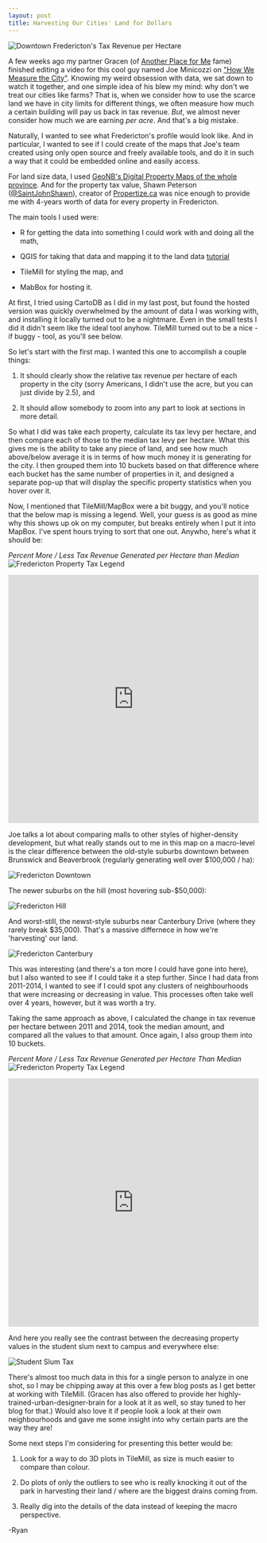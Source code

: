 ```yaml
---
layout: post
title: Harvesting Our Cities' Land for Dollars
---
```


![Downtown Fredericton's Tax Revenue per Hectare](http://i.imgur.com/KMVBQXZ.png)

A few weeks ago my partner Gracen (of [Another Place for Me](http://anotherplaceforme.com) fame) finished editing a video for this cool guy named Joe Minicozzi on ["How We Measure the City"](https://www.youtube.com/watch?v=yhvKIaLjOJ8). Knowing my weird obsession with data, we sat down to watch it together, and one simple idea of his blew my mind: why don't we treat our cities like farms? That is, when we consider how to use the scarce land we have in city limits for different things, we often measure how much a certain building will pay us back in tax revenue. _But_, we almost never consider how much we are earning _per acre_. And that's a big mistake.

Naturally, I wanted to see what Fredericton's profile would look like. And in particular, I wanted to see if I could create of the maps that Joe's team created using only open source and freely available tools, and do it in such a way that it could be embedded online and easily access.

For land size data, I used [GeoNB's Digital Property Maps of the whole province](http://www.snb.ca/geonb1/e/DC/catalogue-E.asp). And for the property tax value, Shawn Peterson ([@SaintJohnShawn](https://twitter.com/SaintJohnShawn)), creator of [Propertize.ca](http://propertize.ca/) was nice enough to provide me with 4-years worth of data for every property in Fredericton.

The main tools I used were:

* R for getting the data into something I could work with and doing all the math,

* QGIS for taking that data and mapping it to the land data [tutorial](https://www.mapbox.com/tilemill/docs/guides/joining-data/#using-quantum-gis-to-join-your-data)

* TileMill for styling the map, and

* MabBox for hosting it.

At first, I tried using CartoDB as I did in my last post, but found the hosted version was quickly overwhelmed by the amount of data I was working with, and installing it locally turned out to be a nightmare. Even in the small tests I did it didn't seem like the ideal tool anyhow. TileMill turned out to be a nice - if buggy - tool, as you'll see below.

So let's start with the first map. I wanted this one to accomplish a couple things:

1.  It should clearly show the relative tax revenue per hectare of each property in the city (sorry Americans, I didn't use the acre, but you can just divide by 2.5), and

2.  It should allow somebody to zoom into any part to look at sections in more detail.

So what I did was take each property, calculate its tax levy per hectare, and then compare each of those to the median tax levy per hectare. What this gives me is the ability to take any piece of land, and see how much above/below average it is in terms of how much money it is generating for the city. I then grouped them into 10 buckets based on that difference where each bucket has the same number of properties in it, and designed a separate pop-up that will display the specific property statistics when you hover over it.

Now, I mentioned that TileMill/MapBox were a bit buggy, and you'll notice that the below map is missing a legend. Well, your guess is as good as mine why this shows up ok on my computer, but breaks entirely when I put it into MapBox. I've spent hours trying to sort that one out. Anywho, here's what it should be:

*Percent More / Less Tax Revenue Generated per Hectare than Median*
![Fredericton Property Tax Legend](http://i.imgur.com/lRaWic6.png)

<iframe width='100%' height='500px' frameBorder='0' src='https://a.tiles.mapbox.com/v4/brideau.j264l49m/attribution,zoompan,zoomwheel,geocoder.html?access_token=pk.eyJ1IjoiYnJpZGVhdSIsImEiOiJIazVVNG1FIn0.MTzqTSVYYBaTXC885WRF1Q'></iframe>

Joe talks a lot about comparing malls to other styles of higher-density development, but what really stands out to me in this map on a macro-level is the clear difference between the old-style suburbs downtown between Brunswick and Beaverbrook (regularly generating well over $100,000 / ha):

![Fredericton Downtown](http://i.imgur.com/6CBra61.png)

The newer suburbs on the hill (most hovering sub-$50,000):

![Fredericton Hill](http://i.imgur.com/ixja5ZZ.png)

And worst-still, the newst-style suburbs near Canterbury Drive (where they rarely break $35,000). That's a massive differnece in how we're 'harvesting' our land.

![Fredericton Canterbury](http://i.imgur.com/uXtK89h.png)

This was interesting (and there's a ton more I could have gone into here), but I also wanted to see if I could take it a step further. Since I had data from 2011-2014, I wanted to see if I could spot any clusters of neighbourhoods that were increasing or decreasing in value. This processes often take well over 4 years, however, but it was worth a try.

Taking the same approach as above, I calculated the change in tax revenue per hectare between 2011 and 2014, took the median amount, and compared all the values to that amount. Once again, I also group them into 10 buckets.

*Percent More / Less Tax Revenue Generated per Hectare Than Median*
![Fredericton Property Tax Legend](http://i.imgur.com/zUHvTpfl.png)

<iframe width='100%' height='500px' frameBorder='0' src='https://a.tiles.mapbox.com/v4/brideau.j25okpi0/attribution,zoompan,zoomwheel,geocoder.html?access_token=pk.eyJ1IjoiYnJpZGVhdSIsImEiOiJIazVVNG1FIn0.MTzqTSVYYBaTXC885WRF1Q'></iframe>

And here you really see the contrast between the decreasing property values in the student slum next to campus and everywhere else:

![Student Slum Tax](http://i.imgur.com/o1iO0hl.png)

There's almost too much data in this for a single person to analyze in one shot, so I may be chipping away at this over a few blog posts as I get better at working with TileMill. (Gracen has also offered to provide her highly-trained-urban-designer-brain for a look at it as well, so stay tuned to her blog for that.) Would also love it if people look a look at their own neighbourhoods and gave me some insight into why certain parts are the way they are!

Some next steps I'm considering for presenting this better would be:

1.  Look for a way to do 3D plots in TileMill, as size is much easier to compare than colour.

2.  Do plots of only the outliers to see who is really knocking it out of the park in harvesting their land / where are the biggest drains coming from.

3.  Really dig into the details of the data instead of keeping the macro perspective.

-Ryan